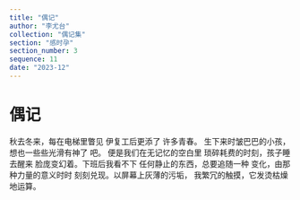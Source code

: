 ```yaml
---
title: "偶记"
author: "李尤台"
collection: "偶记集"
section: "感时孕"
section_number: 3
sequence: 11
date: "2023-12"
---
```


# 偶记

秋去冬来，每在电梯里瞥见
伊复工后更添了 许多青春。
生下来时皱巴巴的小孩，
想也一些些光滑有神了 吧。
便是我们在无记忆的空白里
琐碎耗费的时刻，孩子睡去醒来
脸庞变幻着。下班后我看不下
任何静止的东西，总要追随一种
变化，由那种力量的意义时时
刻刻兑现。以屏幕上灰薄的污垢，
我繁冗的触摸，它发烫枯燥地运算。
